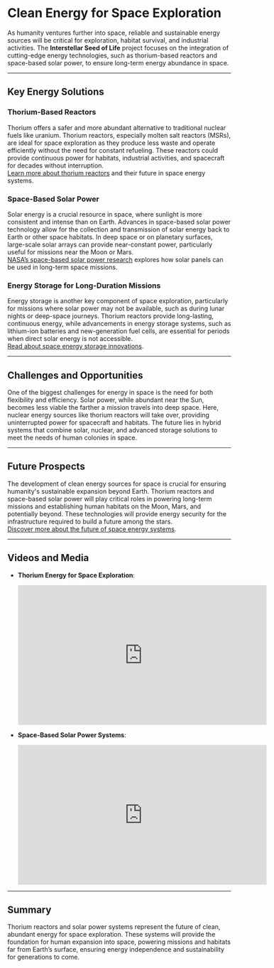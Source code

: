 # Clean Energy for Space Exploration

As humanity ventures further into space, reliable and sustainable energy sources will be critical for exploration, habitat survival, and industrial activities. The **Interstellar Seed of Life** project focuses on the integration of cutting-edge energy technologies, such as thorium-based reactors and space-based solar power, to ensure long-term energy abundance in space.

---

## Key Energy Solutions

### **Thorium-Based Reactors**  
Thorium offers a safer and more abundant alternative to traditional nuclear fuels like uranium. Thorium reactors, especially molten salt reactors (MSRs), are ideal for space exploration as they produce less waste and operate efficiently without the need for constant refueling. These reactors could provide continuous power for habitats, industrial activities, and spacecraft for decades without interruption.  
[Learn more about thorium reactors](https://www.frontiersin.org/articles/10.3389/fenrg.2021.679036/full) and their future in space energy systems.

### **Space-Based Solar Power**  
Solar energy is a crucial resource in space, where sunlight is more consistent and intense than on Earth. Advances in space-based solar power technology allow for the collection and transmission of solar energy back to Earth or other space habitats. In deep space or on planetary surfaces, large-scale solar arrays can provide near-constant power, particularly useful for missions near the Moon or Mars.  
[NASA’s space-based solar power research](https://www.nasa.gov/solar-power) explores how solar panels can be used in long-term space missions.

### **Energy Storage for Long-Duration Missions**  
Energy storage is another key component of space exploration, particularly for missions where solar power may not be available, such as during lunar nights or deep-space journeys. Thorium reactors provide long-lasting, continuous energy, while advancements in energy storage systems, such as lithium-ion batteries and new-generation fuel cells, are essential for periods when direct solar energy is not accessible.  
[Read about space energy storage innovations](https://www.nnl.co.uk/space-exploration).

---

## Challenges and Opportunities

One of the biggest challenges for energy in space is the need for both flexibility and efficiency. Solar power, while abundant near the Sun, becomes less viable the farther a mission travels into deep space. Here, nuclear energy sources like thorium reactors will take over, providing uninterrupted power for spacecraft and habitats. The future lies in hybrid systems that combine solar, nuclear, and advanced storage solutions to meet the needs of human colonies in space.

---

## Future Prospects

The development of clean energy sources for space is crucial for ensuring humanity's sustainable expansion beyond Earth. Thorium reactors and space-based solar power will play critical roles in powering long-term missions and establishing human habitats on the Moon, Mars, and potentially beyond. These technologies will provide energy security for the infrastructure required to build a future among the stars.  
[Discover more about the future of space energy systems](https://www.nasa.gov/space-energy-research).

---

## Videos and Media

- **Thorium Energy for Space Exploration**:  
  <iframe width="560" height="315" src="https://www.youtube.com/embed/Getufont9mQ" title="Thorium Energy in Space" frameborder="0" allowfullscreen></iframe>

- **Space-Based Solar Power Systems**:  
  <iframe width="560" height="315" src="https://www.youtube.com/embed/2oK6Rs6yFsM" title="Solar Power in Space" frameborder="0" allowfullscreen></iframe>

---

## Summary

Thorium reactors and solar power systems represent the future of clean, abundant energy for space exploration. These systems will provide the foundation for human expansion into space, powering missions and habitats far from Earth’s surface, ensuring energy independence and sustainability for generations to come.
